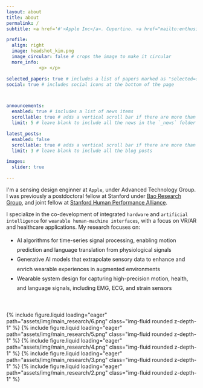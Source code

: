 ```yaml
---
layout: about
title: about
permalink: /
subtitle: <a href='#'>Apple Inc</a>. Cupertino. <a href="mailto:enthusiakk@gmail.com">enthusiakk@gmail.com</a>

profile:
  align: right
  image: headshot_kim.png
  image_circular: false # crops the image to make it circular
  more_info:
            <p> </p> 

selected_papers: true # includes a list of papers marked as "selected={true}"
social: true # includes social icons at the bottom of the page



announcements:
  enabled: true # includes a list of news items
  scrollable: true # adds a vertical scroll bar if there are more than 3 news items
  limit: 5 # leave blank to include all the news in the `_news` folder

latest_posts:
  enabled: false
  scrollable: true # adds a vertical scroll bar if there are more than 3 new posts items
  limit: 3 # leave blank to include all the blog posts

images:
  slider: true

---
```


I'm a sensing design enginner at `Apple`, under Advanced Technology Group. <br>
I was previously a postdoctoral fellow at Stanford under [Bao Research Group](https://baogroup.stanford.edu), and joint fellow at [Stanford Human Performance Alliance](https://humanperformance.stanford.edu). 

I specialize in the co-development of integrated `hardware` and `artificial intelligence` for `wearable human-machine interfaces`, with a focus on VR/AR and healthcare applications. My research focuses on: 


<ul style="line-height: 1.8; padding-left: 2em;">
  <li>AI algorithms for time-series signal processing, enabling motion prediction and language translation from physiological signals</li>
  <li>Generative AI models that extrapolate sensory data to enhance and enrich wearable experiences in augmented environments</li>
  <li>Wearable system design for capturing high-precision motion, health, and language signals, including EMG, ECG, and strain sensors</li>
</ul>


<!-- >
Write your biography here. This is first page Tell the world about yourself. Link to your favorite [subreddit](http://reddit.com). You can put a picture in, too. The code is already in, just name your picture `prof_pic.jpg` and put it in the `img/` folder.

Put your address / P.O. box / other info right below your picture. You can also disable any of these elements by editing `profile` property of the YAML header of your `_pages/about.md`. Edit `_bibliography/papers.bib` and Jekyll will render your [publications page](/al-folio/publications/) automatically.

Link to your social media connections, too. This theme is set up to use [Font Awesome icons](https://fontawesome.com/) and [Academicons](https://jpswalsh.github.io/academicons/), like the ones below. Add your Facebook, Twitter, LinkedIn, Google Scholar, or just disable all of them.
-->

<div style="margin-top: 50px;"></div>

<swiper-container style="height: 430px;margin-bottom: 40px;" autoplay-delay="3500" keyboard="true" navigation="true" pagination="true" pagination-clickable="true" pagination-dynamic-bullets="true" rewind="true" loop="true" autoplay-disable-on-interaction="false">
  <swiper-slide>{% include figure.liquid loading="eager" path="assets/img/main_research/6.png" class="img-fluid rounded z-depth-1" %}</swiper-slide>
  <swiper-slide>{% include figure.liquid loading="eager" path="assets/img/main_research/5.png" class="img-fluid rounded z-depth-1" %}</swiper-slide>
  <swiper-slide>{% include figure.liquid loading="eager" path="assets/img/main_research/4.png" class="img-fluid rounded z-depth-1" %}</swiper-slide>
  <swiper-slide>{% include figure.liquid loading="eager" path="assets/img/main_research/3.png" class="img-fluid rounded z-depth-1" %}</swiper-slide>
  <swiper-slide>{% include figure.liquid loading="eager" path="assets/img/main_research/2.png" class="img-fluid rounded z-depth-1" %}</swiper-slide>
  <swiper-autoplay-progress slot="container-end"></swiper-autoplay-progress>
</swiper-container>


